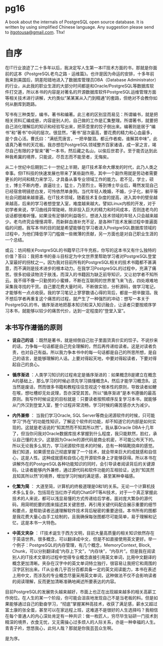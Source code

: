 # pg16
A book about the internals of PostgreSQL open source database. It is written by using simplified Chinese language.
Any suggestion please send to itgotousa@gmail.com. Thx!

# 自序

在IT行业浪迹了二十多年以后，我决定写人生第一本IT技术方面的书，那就是你面前的这本《PostgreSQL老鸟之路 - 运维篇》。也许是因为命运的安排，十多年前我来到美国后，阴差阳错地进入了数据库管理员DBA（Database Administrator）的行业，从此我的职业生涯的大部分时间都是和Oracle/PostgreSQL等数据库软件打交道，所以本书的内容是对著名的开源数据库软件PostgreSQL运维管理方面等相关技术进行讲解，大约类似“某某某从入门到精通”的套路，但绝对不会教你如何从删库到跑路。

写书有三种类型，编书，著书和编著。此三者的区别显而易见：所谓编书，就是把相关资料汇编成册，内容是别人的，自己做的工作是汇集整理。所谓著书，就要把自己消化理解后的知识和经验写出来，把茶壶里的饺子倒出来。编著则是居于“编书”和“著书”中间的层次。很显然，“著书”层次最高，要花费的精力和心血最多，是个良心活。曹氏曰：“满纸荒唐言，一把辛酸泪。都云作者痴，谁解其中味”，此语真乃著书的天花板。我亦想在PostgreSQL领域整齐百家诸语，成一家之言，竭尽自己有限的才智来“著”一本书，然后藏之名山，以俟后世君子。至于能否达到此种我希冀的境界，只能说，尽吾志而不能至者，无悔矣。

从二十世纪中后期到二十一世纪上半期，是IT技术革命大爆发的时代，此乃人类之幸事。但IT科技的快速发展也带来了某些副作用，其中一个副作用就是劳动者需要更长的时间和精力来学习，才具备从事专业领域工作的能力。君不见，学士，硕士，博士不断内卷，直逼壮士，猛士，乃至烈士。等到博士毕业后，蓦然发现自己已经宿舍明镜悲白发，可怜依然单身狗。当代年轻人晚婚，不婚，少子化，躺平等社会问题越来越普遍。在IT技术领域，随着技术复杂度的提高，进入其中的壁垒越来越高，后来的学习者想登堂入室，难度越来越大。譬如Linux内核的开发，对于初学者来说，学习曲线异常陡峭，除非投入巨大的精力和时间成本，否则连老鸟的谈话都很难听懂。如果没有足够的利益吸引，想进入技术领域的年轻人只会越来越少。老鸟终究会慢慢凋零，而新鲜血液补充不足，是各种IT技术发展过程中普遍面临的问题。我写本书的目的就是希望能够在学习者进入PostgreSQL数据库领域的过程中，为他们降低学习门槛做一些微薄的贡献，另一方面也是对自己职业生涯的一个总结。

或云：坊间相关PostgreSQL的书籍早已汗牛充栋，你写的这本书又有什么独特的价值？答曰：我把本书的奋斗目标定为中文世界里帮助学习者对PostgreSQL登堂入室最好的拐杖之一。因为我对目前所有的PostgreSQL相关的技术书籍都不甚满意，而不满则是技术进步的根本动力。在我学习PostgreSQL的过程中，充满了痛苦。很多初级读物流于肤浅，而深入的书籍因为缺乏前导知识，又让初学者不知所云。我不得不像一只勤劳的小蜜蜂，不断在互联网的世界里飞来飞去，四处艰难地采集我寻找的干货。自己要花费大量时间，不断做实验，分析源码，做学习笔记，才能够有一点点收获。我的学习笔记上寥寥数语心得的背后，都是一把辛酸泪。我不想后学者再重复这个痛苦的过程，就产生了一种强烈的冲动：想写一本关于PostgreSQL的书，循序渐进地把基本知识和深入知识融合，让读者只要按顺序学习本书，就能够以较少的痛苦代价，达到一定程度的“登堂入室”。

## 本书写作遵循的原则
- **说自己的话** ：既然是著书，就是倾倒自己肚子里面货真价实的饺子。不说抄来的话，力争每一句话都是自己完全理解的，然后再传递给读者。这是对读者负责，也对自己有益。所以我力争本书中的每一句话都是自己的所思所想，是自己的语言，是能够理解的人话。上要对得起天地，中要对得起读者，下要对得起自己的良心。

- **循序渐进** ：人类学习知识的过程肯定是循序渐进的：如果概念B是建立在概念A的基础上，那么学习的时候必须先学习搞懂概念A，然后才能学习概念B。这当然是废话，然而很多书籍和教程往往忽视这个根本性的原则，导致读者如鲠在喉，想吐槽却无处说理，吾亦深受其苦。所以“循序渐进”是本书遵循的最高原则。我写作时候设定的目标就是：只要读者按照顺序反复学习本书，就能够从门外汉到登堂入室，整个过程非常流畅，学习时候的痛苦感亦大为减少。

- **内外兼修** ： 当我们学习Oracle, SQL Server等商业闭源软件的时候，只可能学习“外在”的功能性知识，了解这个软件的功能，却不知道它的内部是如何实现的。这就是老话说的“知其然而不知其所以然”。我从事Oracle DBA十几年了，但当你问我对Oracle数据库技术掌握到什么程度，我只能默然，脸红，承认自己懂的太少。这是因为Oracle的源代码是商业机密，不可能公布天下的。所以无论我多么努力，学习闭源软件技术的时候，总有一种隔靴挠痒的感觉。我们知道，如果感觉自己彻底掌握了一个技术，就会带来巨大的成就感和自信心，这是人性。这种成就感和自信心在开源软件身上才能够获得。所以本书在讲解外在的PostgreSQL各种功能知识的同时，会引导读者阅读背后的关键源码，让读者能够内外兼修，通过源代码和软件功能的互相验证，达到“知其然且知其所以然”的境界，增加学习时候的满足感，甚至某种幸福感。

- **化繁为简** ： 大道至简，计算机的终极道理是0和1的关系。无论一个计算机技术多么复杂，包括现在当红炸子鸡的ChatGPT等AI技术，对于一个真正掌握此技术的人来说，都可以浅显易懂的方式传递给后学者。面对庞大繁杂的源代码，用简明扼要的图来描述其关键思想，再引用关键代码配合展示重要的细节和要点，是帮助读者迅速理解软件技术背后秘密的重要途径。本书所有的图都是我花费大量心血手工绘制的，且我确保每张图都尽可能简单，易于理解和记忆，这是本书一大特色。

- **中英文夹杂** ： IT技术诞生于西方文明，目前大量高质量的相关知识依然存在于英语世界。很多概念，可以翻译成中文，但是不如直接使用英文更好。举一个例子：PostgreSQL的内存管理，有几个概念，MemoryContext, Block, Chunk，可以分别翻译成“内存上下文”，“内存块”，“内存片”。但是我在阅读别人的IT技术文章的过程中觉得专业概念直接引用英文单词，比用中文翻译的概念更加清晰。夹杂在汉字中的英文单词特立独行，很容易让我把它和周围的汉字区别出来。IT从业者几乎百分百都具备一定的英文阅读能力，本书在表述上用中文，而涉及的专业概念尽量采用英文单词，这种做法不仅不会影响读者的阅读理解，反而更加清晰准确地阐述所要表达的内容。

目前PostgreSQL的发展势头越来越好，市面上也正在出现越来越多的相关高薪工作岗位。在人生的某一个阶段，你可能会沮丧地发现自己不是当老板的料。但是如果能够通过自己的勤奋学习，“彻底”掌握某种高技术，收获了满足感，薪水又超过富土康的张全蛋，甚至可以在家远程上班，这难道不是很好的人生选择吗？我相信在每个普通人的内心深处肯定有一种共识：做一枚匠人，穷尽毕生钻研一门技术到精深的境界，衣食无忧，又无需操心过多烦人的人际关系，亦是一种幸福的人生。青青子衿，悠悠我心，此何人哉？那就是你我芸芸众生啊。

是为序。
